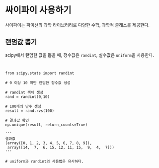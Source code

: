 # 싸이파이 사용하기

사이파이는 파이선의 과학 라이브러리로 다양한 수학, 과학적 클래스를 제공한다.

## 랜덤값 뽑기

scipy에서 랜덤한 값을 뽑을 때, 정수값은 `randint`, 실수값은 `uniform`을 사용한다.

<pre>
<code>

from scipy.stats import randint

# 0 이상 10 미만 랜덤한 정수값 생성

# randint 객체 생성
rand = randint(0,10)

# 100개의 난수 생성
result = rand.rvs(100)

# 결과값 확인
np.unique(result, return_counts=True)

'''
결과값
(array([0, 1, 2, 3, 4, 5, 6, 7, 8, 9]),
 array([14,  7,  6, 15, 12, 11, 15,  9,  4,  7]))
'''

# uniform과 randint의 사용법은 유사하다.

</code>
</pre>

